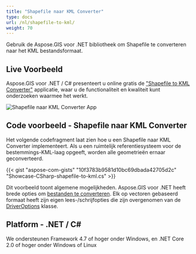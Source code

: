 ```yaml
---
title: "Shapefile naar KML Converter"
type: docs
url: /nl/shapefile-to-kml/
weight: 70
---
```


Gebruik de Aspose.GIS voor .NET bibliotheek om Shapefile te converteren naar het KML bestandsformaat.

## **Live Voorbeeld**

Aspose.GIS voor .NET / C# presenteert u online gratis de ["Shapefile to KML Converter"](https://products.aspose.app/gis/conversion/shapefile-to-kml) applicatie, waar u de functionaliteit en kwaliteit kunt onderzoeken waarmee het werkt.

![Shapefile naar KML Converter App](conversion.png)

## **Code voorbeeld - Shapefile naar KML Converter**

Het volgende codefragment laat zien hoe u een Shapefile naar KML Converter implementeert. Als u een ruimtelijk referentiesysteem voor de bestemmings-KML-laag opgeeft, worden alle geometrieën ernaar geconverteerd. 

{{< gist "aspose-com-gists" "10f3783b9581d10bc69dbada42705d2c" "Showcase-CSharp-shapefile-to-kml.cs" >}}

Dit voorbeeld toont algemene mogelijkheden. Aspose.GIS voor .NET heeft brede opties om [bestanden te converteren](https://docs.aspose.com/gis/net/vector-layers/). Elk op vectoren gebaseerd formaat heeft zijn eigen lees-/schrijfopties die zijn overgenomen van de [DriverOptions](https://reference.aspose.com/gis/net/aspose.gis/driveroptions) klasse.

## **Platform - .NET / C#**

We ondersteunen Framework 4.7 of hoger onder Windows, en .NET Core 2.0 of hoger onder Windows of Linux

